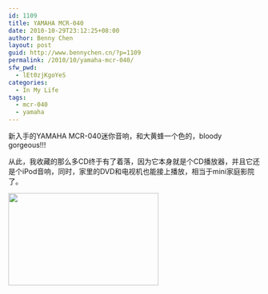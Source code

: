 ```yaml
---
id: 1109
title: YAMAHA MCR-040
date: 2010-10-29T23:12:25+08:00
author: Benny Chen
layout: post
guid: http://www.bennychen.cn/?p=1109
permalink: /2010/10/yamaha-mcr-040/
sfw_pwd:
  - lEt0zjKgoYeS
categories:
  - In My Life
tags:
  - mcr-040
  - yamaha
---
```

新入手的YAMAHA MCR-040迷你音响，和大黄蜂一个色的，bloody gorgeous!!!

从此，我收藏的那么多CD终于有了着落，因为它本身就是个CD播放器，并且它还是个iPod音响，同时，家里的DVD和电视机也能接上播放，相当于mini家庭影院了。

<a href="http://www.bennychen.cn/wp-content/uploads/2010/10/yamaha-mcr-40.jpg" class="highslide-image" onclick="return hs.expand(this);"><img class="alignnone size-medium wp-image-1110" title="yamaha mcr-40" src="http://www.bennychen.cn/wp-content/uploads/2010/10/yamaha-mcr-40-300x185.jpg" alt="" width="300" height="185" srcset="http://www.bennychen.cn/wp-content/uploads/2010/10/yamaha-mcr-40-300x185.jpg 300w, http://www.bennychen.cn/wp-content/uploads/2010/10/yamaha-mcr-40-484x300.jpg 484w, http://www.bennychen.cn/wp-content/uploads/2010/10/yamaha-mcr-40.jpg 742w" sizes="(max-width: 300px) 100vw, 300px" /></a>